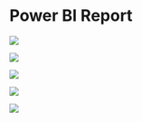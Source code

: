 
#  Power BI Report

 ![](https://github.com/Mo-Saad-TheAnalyst/Portfolio-projects/blob/main/Sales%20Project/Sales%20Viz/report%20gif/sales%20gif.gif)


![](https://github.com/Mo-Saad-TheAnalyst/Portfolio-projects/blob/main/Sales%20Project/Sales%20Viz/Report%20images/sales-001.jpg)

![](https://github.com/Mo-Saad-TheAnalyst/Portfolio-projects/blob/main/Sales%20Project/Sales%20Viz/Report%20images/sales-002.jpg)

![](https://github.com/Mo-Saad-TheAnalyst/Portfolio-projects/blob/main/Sales%20Project/Sales%20Viz/Report%20images/sales-003.jpg)

![](https://github.com/Mo-Saad-TheAnalyst/Portfolio-projects/blob/main/Sales%20Project/Sales%20Viz/Report%20images/sales-004.jpg)

